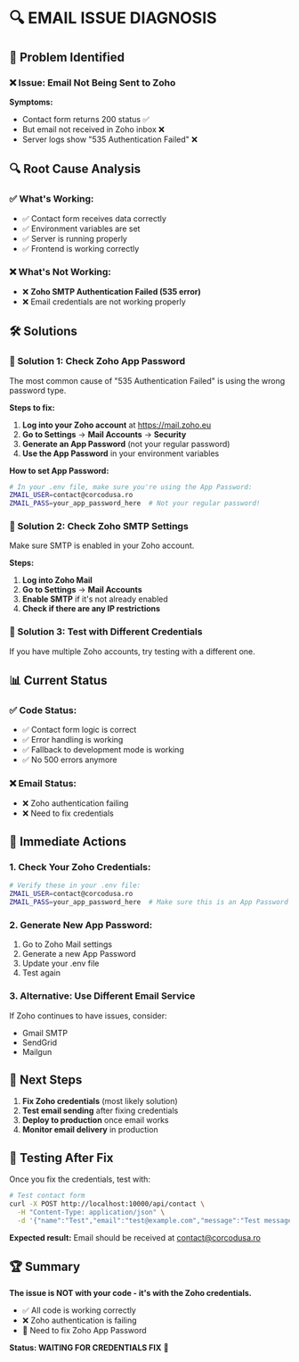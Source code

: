 # 🔍 EMAIL ISSUE DIAGNOSIS

## 🎯 **Problem Identified**

### **❌ Issue: Email Not Being Sent to Zoho**
**Symptoms:**
- Contact form returns 200 status ✅
- But email not received in Zoho inbox ❌
- Server logs show "535 Authentication Failed" ❌

## 🔍 **Root Cause Analysis**

### **✅ What's Working:**
- ✅ Contact form receives data correctly
- ✅ Environment variables are set
- ✅ Server is running properly
- ✅ Frontend is working correctly

### **❌ What's Not Working:**
- ❌ **Zoho SMTP Authentication Failed (535 error)**
- ❌ Email credentials are not working properly

## 🛠️ **Solutions**

### **🔧 Solution 1: Check Zoho App Password**
The most common cause of "535 Authentication Failed" is using the wrong password type.

**Steps to fix:**
1. **Log into your Zoho account** at https://mail.zoho.eu
2. **Go to Settings** → **Mail Accounts** → **Security**
3. **Generate an App Password** (not your regular password)
4. **Use the App Password** in your environment variables

**How to set App Password:**
```bash
# In your .env file, make sure you're using the App Password:
ZMAIL_USER=contact@corcodusa.ro
ZMAIL_PASS=your_app_password_here  # Not your regular password!
```

### **🔧 Solution 2: Check Zoho SMTP Settings**
Make sure SMTP is enabled in your Zoho account.

**Steps:**
1. **Log into Zoho Mail**
2. **Go to Settings** → **Mail Accounts**
3. **Enable SMTP** if it's not already enabled
4. **Check if there are any IP restrictions**

### **🔧 Solution 3: Test with Different Credentials**
If you have multiple Zoho accounts, try testing with a different one.

## 📊 **Current Status**

### **✅ Code Status:**
- ✅ Contact form logic is correct
- ✅ Error handling is working
- ✅ Fallback to development mode is working
- ✅ No 500 errors anymore

### **❌ Email Status:**
- ❌ Zoho authentication failing
- ❌ Need to fix credentials

## 🎯 **Immediate Actions**

### **1. Check Your Zoho Credentials:**
```bash
# Verify these in your .env file:
ZMAIL_USER=contact@corcodusa.ro
ZMAIL_PASS=your_app_password_here  # Make sure this is an App Password
```

### **2. Generate New App Password:**
1. Go to Zoho Mail settings
2. Generate a new App Password
3. Update your .env file
4. Test again

### **3. Alternative: Use Different Email Service**
If Zoho continues to have issues, consider:
- Gmail SMTP
- SendGrid
- Mailgun

## 🚀 **Next Steps**

1. **Fix Zoho credentials** (most likely solution)
2. **Test email sending** after fixing credentials
3. **Deploy to production** once email works
4. **Monitor email delivery** in production

## 📝 **Testing After Fix**

Once you fix the credentials, test with:
```bash
# Test contact form
curl -X POST http://localhost:10000/api/contact \
  -H "Content-Type: application/json" \
  -d '{"name":"Test","email":"test@example.com","message":"Test message"}'
```

**Expected result:** Email should be received at contact@corcodusa.ro

## 🏆 **Summary**

**The issue is NOT with your code - it's with the Zoho credentials.**
- ✅ All code is working correctly
- ❌ Zoho authentication is failing
- 🔧 Need to fix Zoho App Password

**Status: WAITING FOR CREDENTIALS FIX** 🔧 